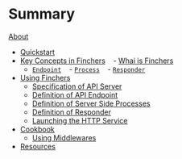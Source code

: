 # Summary

[About](about.md)

- [Quickstart](quickstart.md)
- [Key Concepts in Finchers](concept/index.md)
    - [Whai is Finchers](concept/overview.md)
    - [`Endpoint`](concept/endpoint.md)
    - [`Process`](concept/process.md)
    - [`Responder`](concept/responder.md)
- [Using Finchers](using-finchers/index.md)
    - [Specification of API Server](using-finchers/specification.md)
    - [Definition of API Endpoint](using-finchers/endpoint.md)
    - [Definition of Server Side Processes](using-finchers/server.md)
    - [Definition of Responder](using-finchers/responder.md)
    - [Launching the HTTP Service](using-finchers/application.md)
- [Cookbook](cookbook/index.md)
    - [Using Middlewares](cookbook/middlewares.md)
- [Resources](resources.md)

